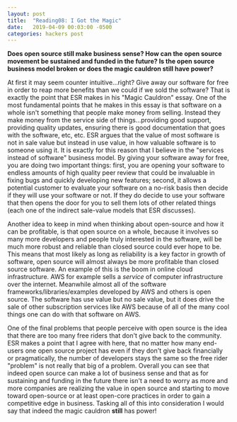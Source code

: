 ```yaml
---
layout: post
title:  "Reading08: I Got the Magic"
date:   2019-04-09 00:03:00 -0500
categories: hackers post
---
```


**Does open source still make business sense? How can the open source movement be sustained and funded in the future? Is the open source business model broken or does the magic cauldron still have power?**

At first it may seem counter intuitive...right? Give away our software for free in order to reap more benefits than we could if we sold the software? That is exactly the point that ESR makes in his "Magic Cauldron" essay. One of the most fundamental points that he makes in this essay is that software on a whole isn't something that people make money from selling. Instead they make money from the service side of things...providing good support, providing quality updates, ensuring there is good documentation that goes with the software, etc, etc. ESR argues that the value of most software is not in sale value but instead in use value, in how valuable software is to someone using it. It is exactly for this reason that I believe in the "services instead of software" business model. By giving your software away for free, you are doing two important things: first, you are opening your software to endless amounts of high quality peer review that could be invaluable in fixing bugs and quickly developing new features; second, it allows a potential customer to evaluate your software on a no-risk basis then decide if they will use your software or not. If they do decide to use your software that then opens the door for you to sell them lots of other related things (each one of the indirect sale-value models that ESR discusses).

Another idea to keep in mind when thinking about open-source and how it can be profitable, is that open source on a whole, because it involves so many more developers and people truly interested in the software, will be much more robust and reliable than closed source could ever hope to be. This means that most likely as long as reliability is a key factor in growth of software, open source will almost always be more profitable than closed source software. An example of this is the boom in online cloud infrastructure. AWS for example sells a *service* of computer infrastructure over the internet. Meanwhile almost all of the software frameworks/libraries/examples developed by AWS and others is open source. The software has use value but no sale value, but it does drive the sale of other subscription services like AWS because of all of the many cool things one can do with that software on AWS. 

One of the final problems that people perceive with open source is the idea that there are too many free riders that don't give back to the community. ESR makes a point that I agree with here, that no matter how many end-users one open source project has even if they don't give back financially or pragmatically, the number of developers stays the same so the free rider "problem" is not really that big of a problem. Overall you can see that indeed open source can make a lot of business sense and that as for sustaining and funding in the future there isn't a need to worry as more and more companies are realizing the value in open source and starting to move toward open-source or at least open-core practices in order to gain a competitive edge in business. Tasking all of this into consideration I would say that indeed the magic cauldron **still** has power! 

